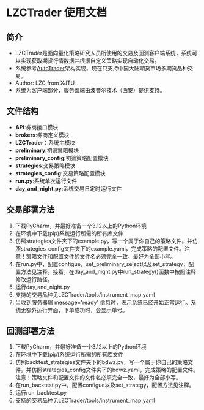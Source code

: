 # LZCTrader 使用文档

## 简介
- LZCTrader是面向量化策略研究人员所使用的交易及回测客户端系统，系统可以实现获取期货行情数据并根据自定义策略实现自动化交易。
- 系统参考[AutoTrader](https://github.com/kieran-mackle/AutoTrader)架构实现。现在只支持中国大陆期货市场多期货品种交易。
- Author: LZC from XJTU 
- 系统为客户端部分，服务器端由波普尔技术（西安）提供支持。

## 文件结构
- **API**:券商接口模块
- **brokers**:券商定义模块
- **LZCTrader**：系统主模块
- **preliminary**:初筛策略模块
- **preliminary_config**:初筛策略配置模块
- **strategies**:交易策略模块
- **strategies_config**:交易策略配置模块
- **run.py**:系统单次运行文件
- **day_and_night.py**:系统交易日定时运行文件

## 交易部署方法
1. 下载PyCharm，并最好准备一个3.12以上的Python环境
2. 在环境中下载(pip)系统运行所需的所有库文件
3. 仿照strategies文件夹下的example.py，写一个属于你自己的策略文件。并仿照strategies_config文件夹下的example.yaml，完成策略的配置文件。注意！策略文件和配置文件的文件名必须完全一致，最好为全部小写。
4. 在run.py中，配置configue，set_preliminary_select以及set_strategy，配置方法见注释。接着，在day_and_night.py中run_strategy()函数中按照注释修改运行路径。 
5. 运行day_and_night.py
6. 支持的交易品种见LZCTrader/tools/instrument_map.yaml
7. 当收到服务器端 message='ready' 信息时，表示系统已经开始正常运行。系统无额外运行界面，下单成功时，会显示单号。

## 回测部署方法
1. 下载PyCharm，并最好准备一个3.12以上的Python环境
2. 在环境中下载(pip)系统运行所需的所有库文件
3. 仿照backtest_strategies文件夹下的bdwz.py，写一个属于你自己的策略文件。并仿照strategies_config文件夹下的bdwz.yaml，完成策略的配置文件。注意！策略文件和配置文件的文件名必须完全一致，最好为全部小写。
4. 在run_backtest.py中，配置configue以及set_strategy，配置方法见注释。
5. 运行run_backtest.py
6. 支持的交易品种见LZCTrader/tools/instrument_map.yaml



